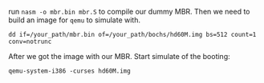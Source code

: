 run `nasm -o mbr.bin mbr.S` to compile our dummy MBR. Then we need to build an image for `qemu` to simulate with. 

`dd if=/your_path/mbr.bin of=/your_path/bochs/hd60M.img bs=512 count=1 conv=notrunc`

After we got the image with our MBR. Start simulate of the booting:

`qemu-system-i386 -curses hd60M.img`
